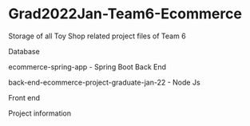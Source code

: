 # Grad2022Jan-Team6-Ecommerce

Storage of all Toy Shop related project files of Team 6

Database

ecommerce-spring-app - Spring Boot Back End

back-end-ecommerce-project-graduate-jan-22 - Node Js

Front end

Project information
